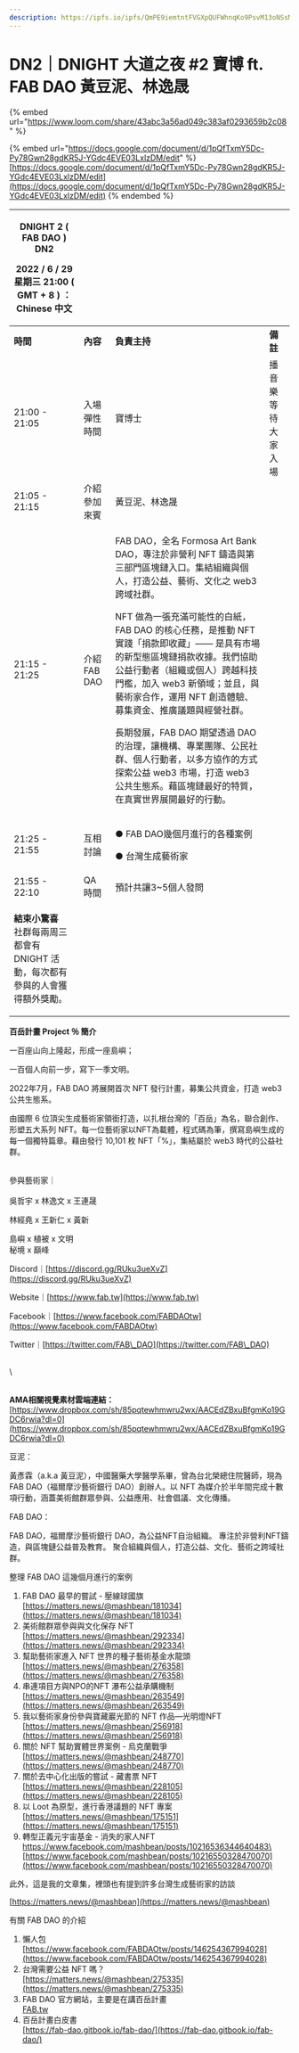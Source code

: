 ```yaml
---
description: https://ipfs.io/ipfs/QmPE9iemtntFVGXpQUFWhnqKo9PsvM13oNSsMoHzemujAq
---
```


# DN2｜DNIGHT 大道之夜 #2 寶博 ft. FAB DAO 黃豆泥、林逸晟



{% embed url="https://www.loom.com/share/43abc3a56ad049c383af0293659b2c08" %}

{% embed url="https://docs.google.com/document/d/1pQfTxmY5Dc-Py78Gwn28gdKR5J-YGdc4EVE03LxlzDM/edit" %}
[https://docs.google.com/document/d/1pQfTxmY5Dc-Py78Gwn28gdKR5J-YGdc4EVE03LxlzDM/edit](https://docs.google.com/document/d/1pQfTxmY5Dc-Py78Gwn28gdKR5J-YGdc4EVE03LxlzDM/edit)
{% endembed %}



&#x20;

| <p><strong>DNIGHT 2 ( FAB DAO ) DN2</strong></p><p>2022 / 6 / 29 星期三 21:00 ( GMT + 8 ) ：Chinese  中文</p> |            |                                                                                                                                                                                                                                                                                                                                                                                         |           |
| ------------------------------------------------------------------------------------------------------- | ---------- | --------------------------------------------------------------------------------------------------------------------------------------------------------------------------------------------------------------------------------------------------------------------------------------------------------------------------------------------------------------------------------------- | --------- |
| **時間**                                                                                                  | **內容**     | **負責主持**                                                                                                                                                                                                                                                                                                                                                                                | **備註**    |
| 21:00 - 21:05                                                                                           | 入場彈性時間     | 寶博士                                                                                                                                                                                                                                                                                                                                                                                     | 播音樂等待大家入場 |
| 21:05 - 21:15                                                                                           | 介紹參加來賓     | 黃豆泥、林逸晟                                                                                                                                                                                                                                                                                                                                                                                 |           |
| 21:15 - 21:25                                                                                           | 介紹 FAB DAO | <p>FAB DAO，全名 Formosa Art Bank DAO，專注於非營利 NFT 鑄造與第三部門區塊鏈入口。集結組織與個人，打造公益、藝術、文化之 web3 跨域社群。</p><p> </p><p>NFT 做為一張充滿可能性的白紙，FAB DAO 的核心任務，是推動 NFT 實踐「捐款即收藏」—— 是具有市場的新型態區塊鏈捐款收據。我們協助公益行動者（組織或個人）跨越科技門檻，加入 web3 新領域；並且，與藝術家合作，運用 NFT 創造體驗、募集資金、推廣議題與經營社群。</p><p> </p><p>長期發展，FAB DAO 期望透過 DAO 的治理，讓機構、專業團隊、公民社群、個人行動者，以多方協作的方式探索公益 web3 市場，打造 web3 公共生態系。藉區塊鏈最好的特質，在真實世界展開最好的行動。</p><p> </p> |           |
| 21:25 - 21:55                                                                                           | 互相討論       | <p>●      FAB DAO幾個月進行的各種案例</p><p>●      台灣生成藝術家</p>                                                                                                                                                                                                                                                                                                                                    |           |
| 21:55 - 22:10                                                                                           | QA 時間      | 預計共讓3\~5個人發問                                                                                                                                                                                                                                                                                                                                                                            |           |
| <p><strong>結束小驚喜</strong><br>社群每兩周三都會有 DNIGHT 活動，每次都有參與的人會獲得額外獎勵。</p>                                   |            |                                                                                                                                                                                                                                                                                                                                                                                         |           |

&#x20;

&#x20;

**百岳計畫 Project ％  簡介**

&#x20;

一百座山向上隆起，形成一座島嶼；

一百個人向前一步，寫下一季文明。

&#x20;

2022年7月，FAB DAO 將展開首次 NFT 發行計畫，募集公共資金，打造 web3 公共生態系。

&#x20;

由國際 6 位頂尖生成藝術家領銜打造，以扎根台灣的「百岳」為名，聯合創作、形塑五大系列 NFT。每一位藝術家以NFT為載體，程式碼為筆，撰寫島嶼生成的每一個獨特篇章。藉由發行 10,101 枚 NFT「%」，集結屬於 web3 時代的公益社群。

\
參與藝術家｜\
\
吳哲宇 x 林逸文 x 王連晟

林經堯 x 王新仁 x 黃新

&#x20;

島嶼 x 植被 x 文明\
秘境 x 巔峰

&#x20;

Discord｜[https://discord.gg/RUku3ueXvZ](https://discord.gg/RUku3ueXvZ)

Website｜[https://www.fab.tw](https://www.fab.tw)

Facebook｜[https://www.facebook.com/FABDAOtw](https://www.facebook.com/FABDAOtw)

Twitter｜[https://twitter.com/FAB\_DAO](https://twitter.com/FAB\_DAO)

\
\


\
**AMA相關視覺素材雲端連結：**\
[https://www.dropbox.com/sh/85pqtewhmwru2wx/AACEdZBxuBfgmKo19GDC6rwia?dl=0](https://www.dropbox.com/sh/85pqtewhmwru2wx/AACEdZBxuBfgmKo19GDC6rwia?dl=0)

&#x20;

&#x20;

&#x20;

&#x20;

&#x20;

&#x20;

&#x20;

&#x20;

&#x20;

豆泥：

黃彥霖（a.k.a 黃豆泥），中國醫藥大學醫學系畢，曾為台北榮總住院醫師，現為 FAB DAO（福爾摩沙藝術銀行 DAO）創辦人。以 NFT 為媒介於半年間完成十數項行動，涵蓋美術館群眾參與、公益應用、社會倡議、文化傳播。

&#x20;

FAB DAO：

FAB DAO，福爾摩沙藝術銀行 DAO，為公益NFT自治組織。 專注於非營利NFT鑄造，與區塊鏈公益普及教育。 聚合組織與個人，打造公益、文化、藝術之跨域社群。

&#x20;

整理 FAB DAO 這幾個月進行的案例

&#x20;

1. FAB DAO 最早的嘗試 - 壓線球國旗\
   [ ](https://matters.news/@mashbean/181034)[https://matters.news/@mashbean/181034](https://matters.news/@mashbean/181034)
2. 美術館群眾參與與文化保存 NFT\
   [ ](https://matters.news/@mashbean/292334)[https://matters.news/@mashbean/292334](https://matters.news/@mashbean/292334)
3. 幫助藝術家進入 NFT 世界的種子藝術基金水龍頭\
   [ ](https://matters.news/@mashbean/276358)[https://matters.news/@mashbean/276358](https://matters.news/@mashbean/276358)
4. 串連項目方與NPO的NFT 瀑布公益承購機制\
   [ ](https://matters.news/@mashbean/263549)[https://matters.news/@mashbean/263549](https://matters.news/@mashbean/263549)
5. 我以藝術家身份參與寶藏巖光節的 NFT 作品—光明燈NFT\
   [ ](https://matters.news/@mashbean/256918)[https://matters.news/@mashbean/256918](https://matters.news/@mashbean/256918)
6. 關於 NFT 幫助實體世界案例 - 烏克蘭戰爭\
   [ ](https://matters.news/@mashbean/248770)[https://matters.news/@mashbean/248770](https://matters.news/@mashbean/248770)
7. 關於去中心化出版的嘗試 - 藏書票 NFT\
   [ ](https://matters.news/@mashbean/228105)[https://matters.news/@mashbean/228105](https://matters.news/@mashbean/228105)
8. 以 Loot 為原型，進行香港議題的 NFT 專案\
   [ ](https://matters.news/@mashbean/175151)[https://matters.news/@mashbean/175151](https://matters.news/@mashbean/175151)
9. 轉型正義元宇宙基金 - 消失的家人NFT\
   [ ](https://www.facebook.com/mashbean/posts/10216536344640483)[https://www.facebook.com/mashbean/posts/10216536344640483\
   ](https://www.facebook.com/mashbean/posts/10216536344640483)[ ](https://www.facebook.com/mashbean/posts/10216550328470070)[https://www.facebook.com/mashbean/posts/10216550328470070](https://www.facebook.com/mashbean/posts/10216550328470070)

此外，這是我的文章集，裡頭也有提到許多台灣生成藝術家的訪談

[https://matters.news/@mashbean](https://matters.news/@mashbean)

有關 FAB DAO 的介紹

1. 懶人包\
   [ ](https://www.facebook.com/FABDAOtw/posts/146254367994028)[https://www.facebook.com/FABDAOtw/posts/146254367994028](https://www.facebook.com/FABDAOtw/posts/146254367994028)
2. 台灣需要公益 NFT 嗎？\
   [ ](https://matters.news/@mashbean/275335)[https://matters.news/@mashbean/275335](https://matters.news/@mashbean/275335)
3. FAB DAO 官方網站，主要是在講百岳計畫\
   [ ](http://fab.tw)[FAB.tw](http://fab.tw)
4. 百岳計畫白皮書\
   [ ](https://fab-dao.gitbook.io/fab-dao/)[https://fab-dao.gitbook.io/fab-dao/](https://fab-dao.gitbook.io/fab-dao/)
